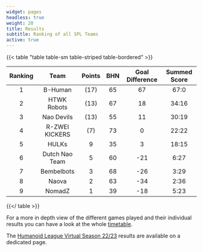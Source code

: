 ```yaml
---
widget: pages
headless: true
weight: 20
title: Results
subtitle: Ranking of all SPL Teams
active: true
---
```


{{< table "table table-sm table-striped table-bordered" >}}

| Ranking |      Team      | Points | BHN | Goal Difference | Summed Score |
|:-------:|:--------------:|:------:|:---:|:---------------:|:------------:|
|    1    |     B-Human    |  (17)  |  65 |        67       |     67:0     |
|    2    |   HTWK Robots  |  (13)  |  67 |        18       |     34:16    |
|    3    |   Nao Devils   |  (13)  |  55 |        11       |     30:19    |
|    4    | R-ZWEI KICKERS |   (7)  |  73 |        0        |     22:22    |
|    5    |      HULKs     |    9   |  35 |        3        |     18:15    |
|    6    | Dutch Nao Team |    5   |  60 |       -21       |     6:27     |
|    7    |   Bembelbots   |    3   |  68 |       -26       |     3:29     |
|    8    |      Naova     |    2   |  63 |       -34       |     2:36     |
|    9    |     NomadZ     |    1   |  39 |       -18       |     5:23     |

{{</ table >}}

For a more in depth view of the different games played and their individual results you can have a look at the whole [timetable](https://docs.google.com/spreadsheets/d/e/2PACX-1vS53qa2npdSX8EW1PAyNJDyesn6wSk1LtYwjwkcPbzGbSQF7ULB8XxJcGOXE8JzAkajY78gUeOkiaSb/pubhtml?gid=909844614&single=true).

The [Humanoid League Virtual Season 22/23](https://humanoid.robocup.org/hlvs2023/schedule-for-the-humanoid-league-virtual-season-2022-23/) results are available on a dedicated page.
